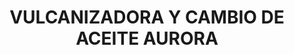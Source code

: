 ---
title: "VULCANIZADORA Y CAMBIO DE ACEITE AURORA"
url: /nezahualcoyotl/vulcanizadora-y-cambio-de-aceite-aurora/
shop: Autowerkstatt
---